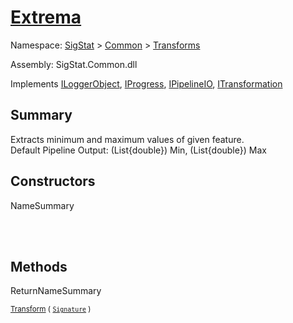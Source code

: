 # [Extrema](./Extrema.md)

Namespace: [SigStat]() > [Common](./../README.md) > [Transforms](./README.md)

Assembly: SigStat.Common.dll

Implements [ILoggerObject](./../ILoggerObject.md), [IProgress](./../Helpers/IProgress.md), [IPipelineIO](./../Pipeline/IPipelineIO.md), [ITransformation](./../ITransformation.md)

## Summary
Extracts minimum and maximum values of given feature.  <br>Default Pipeline Output: (List{double}) Min, (List{double}) Max

## Constructors

NameSummary

<sub></sub><br><sub></sub><br>


## Methods

ReturnNameSummary

<sub>[Transform](./Methods/Extrema-100663616.md) ( [`Signature`](./../Signature.md) )</sub><br><sub></sub><br><br>



